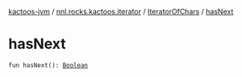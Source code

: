 [kactoos-jvm](../../index.md) / [nnl.rocks.kactoos.iterator](../index.md) / [IteratorOfChars](index.md) / [hasNext](./has-next.md)

# hasNext

`fun hasNext(): `[`Boolean`](https://kotlinlang.org/api/latest/jvm/stdlib/kotlin/-boolean/index.html)
